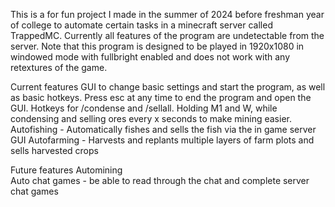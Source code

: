 This is a for fun project I made in the summer of 2024 before freshman year of college to automate certain tasks in a minecraft server called TrappedMC.
Currently all features of the program are undetectable from the server. 
Note that this program is designed to be played in 1920x1080 in windowed mode with fullbright enabled and does not work with any retextures of the game. 

Current features
GUI to change basic settings and start the program, as well as basic hotkeys. 
Press esc at any time to end the program and open the GUI. 
Hotkeys for /condense and /sellall. 
Holding M1 and W, while condensing and selling ores every x seconds to make mining easier.
Autofishing - Automatically fishes and sells the fish via the in game server GUI
Autofarming - Harvests and replants multiple layers of farm plots and sells harvested crops

Future features 
Automining  
Auto chat games - be able to read through the chat and complete server chat games
